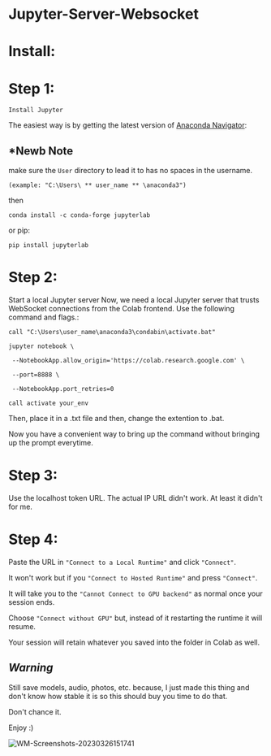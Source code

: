 # Jupyter-Server-Websocket


# Install:

# Step 1:
`Install Jupyter`

The easiest way is by getting the latest version of [Anaconda Navigator](https://anaconda.org/anaconda/anaconda-navigator/):


## *Newb Note 


make sure the `User` directory to lead it to has no spaces in the username.

`(example: "C:\Users\ ** user_name ** \anaconda3")`


then


`conda install -c conda-forge jupyterlab`

or pip:

`pip install jupyterlab`



# Step 2: 
Start a local Jupyter server
Now, we need a local Jupyter server that trusts WebSocket connections from the Colab frontend. 
Use the following command and flags.:


`call "C:\Users\user_name\anaconda3\condabin\activate.bat"`

`jupyter notebook \`
    
   ` --NotebookApp.allow_origin='https://colab.research.google.com' \` 
    
   ` --port=8888 \`
    
   ` --NotebookApp.port_retries=0`
 
 `call activate your_env`



Then, place it in a .txt file and then, change the extention to .bat.





Now you have a convenient way to bring up the command without bringing up the prompt everytime.




# Step 3:

Use the localhost token URL. The actual IP URL didn't work.
At least it didn't for me.


# Step 4:
Paste the URL in `"Connect to a Local Runtime"` and click `"Connect"`.

It won't work but if you `"Connect to Hosted Runtime"` and press `"Connect"`. 

It will take you to the `"Cannot Connect to GPU backend"` as normal once your session ends.

Choose `"Connect without GPU"` but, instead of it restarting the runtime it will resume. 

Your session will retain whatever you saved into the folder in Colab as well.




## ***Warning***

Still save models, audio, photos, etc. because, I just made this thing and don't know how stable it is so this should buy you time to do that.

Don't chance it.




Enjoy :)


![WM-Screenshots-20230326151741](https://user-images.githubusercontent.com/49349748/227808721-485ee946-61b3-429b-8137-02487eca34f5.png)

